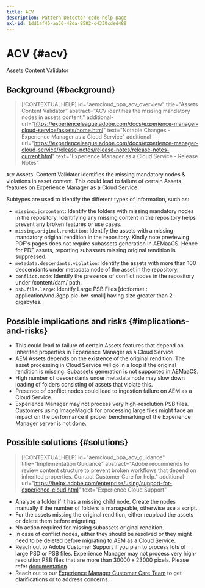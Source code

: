 ```yaml
---
title: ACV
description: Pattern Detector code help page
exl-id: 1dd1af45-aa56-48da-8582-c4330cded489
---
```

# ACV {#acv}

Assets Content Validator

## Background {#background}

>[!CONTEXTUALHELP]
>id="aemcloud_bpa_acv_overview"
>title="Assets Content Validator"
>abstract="ACV identifies the missing mandatory nodes in assets content."
>additional-url="https://experienceleague.adobe.com/docs/experience-manager-cloud-service/assets/home.html" text="Notable Changes - Experience Manager as a Cloud Service"
>additional-url="https://experienceleague.adobe.com/docs/experience-manager-cloud-service/release-notes/release-notes/release-notes-current.html" text="Experience Manager as a Cloud Service - Release Notes"

`ACV`  Assets' Content Validator identifies the missing mandatory nodes & violations in asset content. This could lead to failure of certain Assets features on Experience Manager as a Cloud Service.

Subtypes are used to identify the different types of information, such as:

* `missing.jcrcontent`: Identify the folders with missing mandatory nodes in the repository. Identifying any missing content in the repository helps prevent any broken features or use cases.
* `missing.original.rendition`: Identify the assets with a missing mandatory original rendition in the repository. Kindly note previewing PDF's pages does not require subassets generation in AEMaaCS. Hence for PDF assets, reporting subassets missing original rendition is suppressed.
* `metadata.descendants.violation`: Identify the assets with more than 100 descendants under metadata node of the asset in the repository.
* `conflict.node`: Identify the presence of conflict nodes in the repository under /content/dam/ path.
* `psb.file.large`: Identify Large PSB Files [dc:format : application/vnd.3gpp.pic-bw-small] having size greater than 2 gigabytes.

## Possible implications and risks {#implications-and-risks}

* This could lead to failure of certain Assets features that depend on inherited properties in Experience Manager as a Cloud Service.
* AEM Assets depends on the existence of the original rendition. The asset processing in Cloud Service will go in a loop if the original rendition is missing. Subassets generation is not supported in AEMaaCS.
* High number of descendants under metadata node may slow down loading of folders consisting of assets that violate this.
* Presence of conflict nodes could lead to ingestion failure on AEM as a Cloud Service.
* Experience Manager may not process very high-resolution PSB files. Customers using ImageMagick for processing large files might face an impact on the performance if proper benchmarking of the Experience Manager server is not done.

## Possible solutions {#solutions}

>[!CONTEXTUALHELP]
>id="aemcloud_bpa_acv_guidance"
>title="Implementation Guidance"
>abstract="Adobe recommends to review content structure to prevent broken workflows that depend on inherited properties. Contact Customer Care for help."
>additional-url="https://helpx.adobe.com/enterprise/using/support-for-experience-cloud.html" text="Experience Cloud Support"

* Analyze a folder if it has a missing child node. Create the nodes manually if the number of folders is manageable, otherwise use a script.
* For the assets missing the original rendition, either reupload the assets or delete them before migrating. 
* No action required for missing subassets original rendition.
* In case of conflict nodes, either they should be resolved or they might need to be deleted before migrating to AEM as a Cloud Service.
* Reach out to Adobe Customer Support if you plan to process lots of large PSD or PSB files. Experience Manager may not process very high-resolution PSB files that are more than 30000 x 23000 pixels. Please refer [documentation](https://experienceleague.adobe.com/docs/experience-manager-64/assets/extending/best-practices-for-imagemagick.html?lang=en).
* Reach out to our [Experience Manager Customer Care Team](https://helpx.adobe.com/enterprise/using/support-for-experience-cloud.html) to get clarifications or to address concerns.
